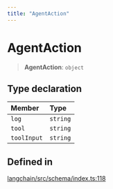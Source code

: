 ```yaml
---
title: "AgentAction"
---
```


# AgentAction

> **AgentAction**: `object`

## Type declaration

| Member      | Type     |
| :---------- | :------- |
| `log`       | `string` |
| `tool`      | `string` |
| `toolInput` | `string` |

## Defined in

[langchain/src/schema/index.ts:118](https://github.com/hwchase17/langchainjs/blob/ddf2996/langchain/src/schema/index.ts#L118)
